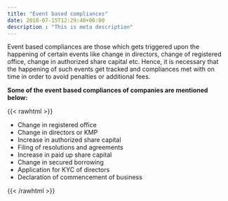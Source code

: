 ```yaml
---
title: "Event based compliances"
date: 2018-07-15T12:29:40+06:00
description : "This is meta description"
---
```


Event based compliances are those which gets triggered upon the happening of certain events like change in directors, change of registered office, change in authorized share capital etc. Hence, it is necessary that the happening of such events get tracked and compliances met with on time in order to avoid penalties or additional fees. 


**Some of the event based compliances of companies are mentioned below:**

{{< rawhtml >}}                          
<ul>
 <li class="p-0">Change in registered office </li>
 <li class="p-0">Change in directors or KMP</li>
 <li class="p-0">Increase in authorized share capital</li>
 <li class="p-0">Filing of resolutions and agreements</li>
 <li class="p-0">Increase in paid up share capital</li>
 <li class="p-0">Change in secured borrowing</li>
 <li class="p-0">Application for KYC of directors</li>
 <li class="p-0">Declaration of commencement of business</li>
 </ul> 
 {{< /rawhtml >}}